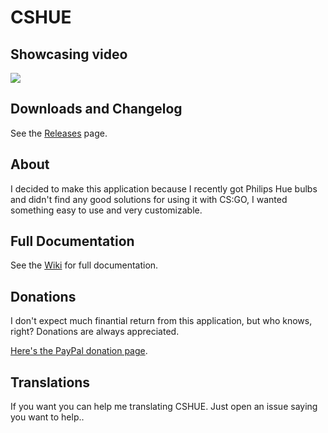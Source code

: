 # CSHUE
## Showcasing video

[![](https://img.youtube.com/vi/qRO9WlA8LCc/0.jpg)](https://www.youtube.com/watch?v=qRO9WlA8LCc)

## Downloads and Changelog

See the [Releases](https://github.com/joao7yt/CSHUE/releases) page.

## About

I decided to make this application because I recently got Philips Hue bulbs and didn't find any good solutions for using it with CS:GO, I wanted something easy to use and very customizable.

## Full Documentation

See the [Wiki](https://github.com/joao7yt/CSHUE/wiki) for full documentation.

## Donations

I don't expect much finantial return from this application, but who knows, right? Donations are always appreciated.

[Here's the PayPal donation page](https://www.paypal.com/cgi-bin/webscr?cmd=_donations&business=joao7yt@gmail.com&lc=US&item_name=CSHUE&currency_code=USD&bn=PP-DonationsBF).

## Translations

If you want you can help me translating CSHUE. Just open an issue saying you want to help..

